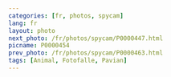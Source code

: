 ```yaml
---
categories: [fr, photos, spycam]
lang: fr
layout: photo
next_photo: /fr/photos/spycam/P0000447.html
picname: P0000454
prev_photo: /fr/photos/spycam/P0000463.html
tags: [Animal, Fotofalle, Pavian]
---
```

